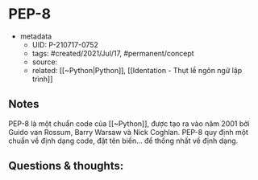 # PEP-8

- metadata
	- UID: P-210717-0752
	- tags: #created/2021/Jul/17, #permanent/concept 
	- source: 
	- related: [[~Python|Python]], [[Identation - Thụt lề ngôn ngữ lập trình]]

## Notes
PEP-8 là một chuẩn code của [[~Python]], được tạo ra vào năm 2001 bởi Guido van Rossum, Barry Warsaw và Nick Coghlan. PEP-8 quy định một chuẩn về định dạng code, đặt tên biến... để thống nhất về định dạng.

## Questions & thoughts:

